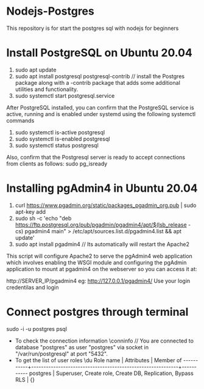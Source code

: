 # Nodejs-Postgres
This repository is for start the postgres sql with nodejs for beginners

# Install PostgreSQL on Ubuntu 20.04
1. sudo apt update
2. sudo apt install postgresql postgresql-contrib // install the Postgres package along with a -contrib package that adds some additional utilities and functionality.
3. sudo systemctl start postgresql.service

After PostgreSQL installed, you can confirm that the PostgreSQL service is active, running and is enabled under systemd using the following systemctl commands
1. sudo systemctl is-active postgresql
2. sudo systemctl is-enabled postgresql
3. sudo systemctl status postgresql

Also, confirm that the Postgresql server is ready to accept connections from clients as follows:
sudo pg_isready


# Installing pgAdmin4 in Ubuntu 20.04
1. curl https://www.pgadmin.org/static/packages_pgadmin_org.pub | sudo apt-key add
2. sudo sh -c 'echo "deb https://ftp.postgresql.org/pub/pgadmin/pgadmin4/apt/$(lsb_release -cs) pgadmin4 main" > /etc/apt/sources.list.d/pgadmin4.list && apt update'
3. sudo apt install pgadmin4 // Its automatically will restart the Apache2 

This script will configure Apache2 to serve the pgAdmin4 web application which involves enabling the WSGI module and configuring the pgAdmin application to mount at pgadmin4 on the webserver so you can access it at:

http://SERVER_IP/pgadmin4
eg: http://127.0.0.1/pgadmin4/
Use your login credentilas and login

# Connect postgres through terminal
sudo -i -u postgres
psql
- To check the connection information
\conninfo
// You are connected to database "postgres" as user "postgres" via socket in "/var/run/postgresql" at port "5432".
- To get the list of user roles
\du
 Role name |                         Attributes                         | Member of 
-----------+------------------------------------------------------------+-----------
 postgres  | Superuser, Create role, Create DB, Replication, Bypass RLS | {}
